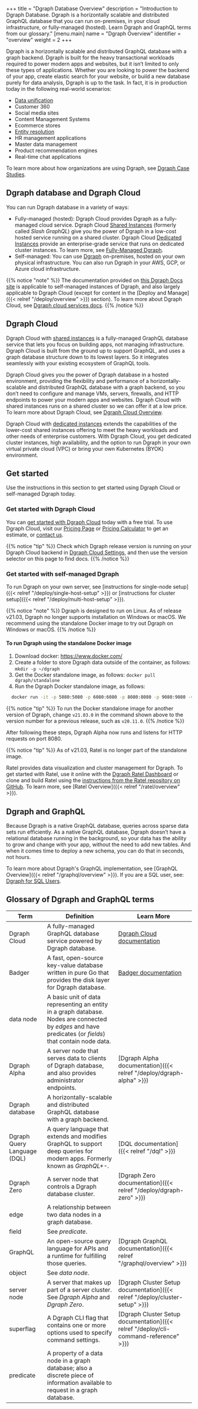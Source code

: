 +++
title = "Dgraph Database Overview"
description = "Introduction to Dgraph Database. Dgraph is a horizontally scalable and distributed GraphQL database that you can run on-premises, in your cloud infrastructure, or fully-managed (hosted). Learn Dgraph and GraphQL terms from our glossary."
[menu.main]
    name = "Dgraph Overview"
    identifier = "overview"
    weight = 2
+++

Dgraph is a horizontally scalable and distributed GraphQL database with a graph
backend. Dgraph is built for the heavy transactional workloads required to 
power modern apps and websites, but it isn’t limited to only these types of
applications. Whether you are looking to power the backend of your app, create 
elastic search for your website, or build a new database purely for data
analysis, Dgraph is up to the task. In fact, it is in production today in
the following real-world scenarios:

* [Data unification](https://dgraph.io/capventis)
* Customer 360
* Social media sites
* Content Management Systems
* Ecommerce stores
* [Entity resolution](https://dgraph.io/blog/post/introducing-entity-resolution/)
* HR management applications
* Master data management
* Product recommendation engines
* Real-time chat applications

To learn more about how organizations are using Dgraph, see
[Dgraph Case Studies](https://dgraph.io/case-studies).


## Dgraph database and Dgraph Cloud

You can run Dgraph database in a variety of ways:

* Fully-managed (hosted): Dgraph Cloud provides Dgraph as a fully-managed cloud
service. Dgraph Cloud [Shared Instances](https://dgraph.io/graphql) (formerly called *Slash GraphQL*)
give you the power of Dgraph in a low-cost hosted service running on a shared cluster.
Dgraph Cloud [Dedicated Instances](https://dgraph.io/cloud) provide an enterprise-grade
service that runs on dedicated cluster instances. To learn more, see [Fully-Managed Dgraph](#fully-managed-dgraph).
* Self-managed: You can use [Dgraph](https://dgraph.io/dgraph) on-premises, hosted on your own physical
infrastructure. You can also run Dgraph in your AWS, GCP, or Azure cloud
infrastructure.

{{% notice "note" %}}
The documentation provided on [this Dgraph Docs site](https://dgraph.io/docs)
is applicable to self-managed instances of Dgraph, and also largely applicable
to Dgraph Cloud (except for content in the [Deploy and Manage]({{< relref "/deploy/overview" >}}) section). To learn more about Dgraph Cloud, see
[Dgraph cloud services docs](https://dgraph.io/docs/cloud).
{{% /notice %}}

## Dgraph Cloud

Dgraph Cloud with [shared instances](https://dgraph.io/graphql) is a
fully-managed GraphQL database service that lets you focus on building apps, not
managing infrastructure. Dgraph Cloud is built from the ground up to support
GraphQL, and uses a graph database structure down to its lowest layers. So it 
integrates seamlessly with your existing ecosystem of GraphQL tools.

Dgraph Cloud gives you the power of Dgraph database in a hosted environment,
providing the flexibility and performance of a horizontally-scalable and distributed
GraphQL database with a graph backend, so you don’t need to configure and manage
VMs, servers, firewalls, and HTTP endpoints to power your modern apps and websites.
Dgraph Cloud with shared instances runs on a shared cluster so we can offer it
at a low price. To learn more about Dgraph Cloud, see [Dgraph Cloud Overview](https://dgraph.io/docs/cloud/introduction).

Dgraph Cloud with [dedicated instances](https://dgraph.io/cloud) extends the
capabilities of the lower-cost shared instances offering to meet the heavy workloads
and other needs of enterprise customers. With Dgraph Cloud, you get dedicated cluster
instances, high availability, and the option to run Dgraph in your own virtual 
private cloud (VPC) or bring your own Kubernetes (BYOK) environment.

## Get started

Use the instructions in this section to get started using Dgraph Cloud or
self-managed Dgraph today.

### Get started with Dgraph Cloud

You can [get started with Dgraph Cloud](https://cloud.dgraph.io) today with a
free trial. To use Dgraph Cloud, visit our [Pricing Page](https://dgraph.io/pricing) or 
[Pricing Calculator](https://cloud.dgraph.io/pricing-calculator/) to get an
estimate, or [contact us](https://dgraph.io/connect).

{{% notice "tip" %}}
Check which Dgraph release version is running on your Dgraph Cloud backend in [Dgraph Cloud Settings](https://cloud.dgraph.io/_/settings), and then use the version selector on this page to find docs.
{{% /notice %}}

### Get started with self-managed Dgraph

To run Dgraph on your own server, see [instructions for single-node setup]({{< relref "/deploy/single-host-setup" >}})
or [instructions for cluster setup]({{< relref "/deploy/multi-host-setup" >}}).

{{% notice "note" %}}
Dgraph is designed to run on Linux. As of release v21.03, Dgraph no longer
supports installation on Windows or macOS. We recommend using the standalone
Docker image to try out Dgraph on Windows or macOS.
{{% /notice %}}

#### To run Dgraph using the standalone Docker image

1. Download docker: https://www.docker.com/
2. Create a folder to store Dgraph data outside of the container, as follows: `mkdir -p ~/dgraph`
3. Get the Docker standalone image, as follows: `docker pull dgraph/standalone`
4. Run the Dgraph Docker standalone image, as follows:

```sh
  docker run -it -p 5080:5080 -p 6080:6080 -p 8080:8080 -p 9080:9080 -v ~/dgraph:/dgraph --name dgraph dgraph/standalone:v21.03.0
```  

{{% notice "tip" %}}
To run the Docker standalone image for another version of Dgraph, change `v21.03.0`
in the command shown above to the version number for a previous release, such as `v20.11.0`.
{{% /notice %}}

After following these steps, Dgraph Alpha now runs and listens for HTTP requests
on port 8080.

{{% notice "tip" %}}
As of v21.03, Ratel is no longer part of the standalone image.

Ratel provides data visualization and cluster management for Dgraph. To get started with Ratel, use it online with the [Dgraph Ratel Dashboard](https://play.dgraph.io) or clone and build Ratel using the [instructions
from the Ratel repository on GitHub](https://github.com/dgraph-io/ratel/blob/master/INSTRUCTIONS.md). To learn more, see [Ratel Overview]({{< relref "/ratel/overview" >}}).

## Dgraph and GraphQL

Because Dgraph is a native GraphQL database, queries across sparse data sets run
efficiently. As a native GraphQL database, Dgraph doesn’t have a relational
database running in the background, so your data has the ability to grow and
change with your app, without the need to add new tables. And when it comes time
to deploy a new schema, you can do that in seconds, not hours.

To learn more about Dgraph's GraphQL implementation, 
see [GraphQL Overview]({{< relref "/graphql/overview" >}}). If you are a SQL
user, see:
[Dgraph for SQL Users](https://dgraph.io/learn/courses/datamodel/sql-to-dgraph/overview/introduction/).

## Glossary of Dgraph and GraphQL terms

| Term            |Definition	                                                   |Learn More                  |
|-----------------|--------------------------------------------------------------|----------------------------|
|Dgraph Cloud|	A fully-managed GraphQL database service powered by Dgraph database.	|[Dgraph Cloud documentation](https://dgraph.io/docs/cloud) |
|Badger | A fast, open-source key-value database written in pure Go that provides the disk layer for Dgraph database.|[Badger documentation](https://dgraph.io/docs/badger)|
|data node| A basic unit of data representing an entity in a graph database. Nodes are connected by *edges* and have predicates (or *fields*) that contain node data.||
|Dgraph Alpha| A server node that serves data to clients of Dgraph database, and also provides administrator endpoints.|[Dgraph Alpha documentation]({{< relref "/deploy/dgraph-alpha" >}})|
|Dgraph database| A horizontally-scalable and distributed GraphQL database with a graph backend.	||
|Dgraph Query Language (DQL)|	A query language that extends and modifies GraphQL to support deep queries for modern apps. Formerly known as *GraphQL+-*.	|[DQL documentation]({{< relref "/dql" >}})|
|Dgraph Zero| A server node that controls a Dgraph database cluster. |[Dgraph Zero documentation]({{< relref "/deploy/dgraph-zero" >}})|
|edge|	A relationship between two data nodes in a graph database.	| |
|field|	See *predicate*.	| |
|GraphQL|	An open-source query language for APIs and a runtime for fulfilling those queries. |[Dgraph GraphQL documentation]({{< relref "/graphql/overview" >}})|
|object|	See *data node*.	| |
|server node|	A server that makes up part of a server cluster. See *Dgraph Alpha* and *Dgraph Zero*. |[Dgraph Cluster Setup documentation]({{< relref "/deploy/cluster-setup" >}}) |
|superflag|	A Dgraph CLI flag that contains one or more options used to specify command settings. |[Dgraph Cluster Setup documentation]({{< relref "/deploy/cli-command-reference" >}}) |
|predicate|	A property of a data node in a graph database; also a discrete piece of information available to request in a graph database.	| |
